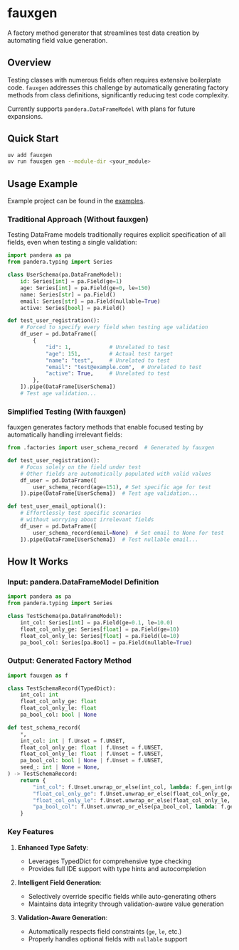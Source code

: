 # fauxgen

A factory method generator that streamlines test data creation by automating field value generation.

## Overview

Testing classes with numerous fields often requires extensive boilerplate code. `fauxgen` addresses this challenge by automatically generating factory methods from class definitions, significantly reducing test code complexity.

Currently supports `pandera.DataFrameModel` with plans for future expansions.

## Quick Start

```bash
uv add fauxgen
uv run fauxgen gen --module-dir <your_module>
```

## Usage Example

Example project can be found in the [examples](./examples/).

### Traditional Approach (Without fauxgen)

Testing DataFrame models traditionally requires explicit specification of all fields, even when testing a single validation:

```python
import pandera as pa
from pandera.typing import Series

class UserSchema(pa.DataFrameModel):
    id: Series[int] = pa.Field(ge=1)
    age: Series[int] = pa.Field(ge=0, le=150)
    name: Series[str] = pa.Field()
    email: Series[str] = pa.Field(nullable=True)
    active: Series[bool] = pa.Field()

def test_user_registration():
    # Forced to specify every field when testing age validation
    df_user = pd.DataFrame([
        {
            "id": 1,            # Unrelated to test
            "age": 151,         # Actual test target
            "name": "test",     # Unrelated to test
            "email": "test@example.com",  # Unrelated to test
            "active": True,     # Unrelated to test
        },
    ]).pipe(DataFrame[UserSchema])
    # Test age validation...
```

### Simplified Testing (With fauxgen)

fauxgen generates factory methods that enable focused testing by automatically handling irrelevant fields:

```python
from .factories import user_schema_record  # Generated by fauxgen

def test_user_registration():
    # Focus solely on the field under test
    # Other fields are automatically populated with valid values
    df_user = pd.DataFrame([
        user_schema_record(age=151), # Set specific age for test
    ]).pipe(DataFrame[UserSchema])  # Test age validation...

def test_user_email_optional():
    # Effortlessly test specific scenarios
    # without worrying about irrelevant fields
    df_user = pd.DataFrame([
        user_schema_record(email=None)  # Set email to None for test
    ]).pipe(DataFrame[UserSchema])  # Test nullable email...
```

## How It Works

### Input: pandera.DataFrameModel Definition

```python
import pandera as pa
from pandera.typing import Series

class TestSchema(pa.DataFrameModel):
    int_col: Series[int] = pa.Field(ge=0.1, le=10.0)
    float_col_only_ge: Series[float] = pa.Field(ge=10)
    float_col_only_le: Series[float] = pa.Field(le=10)
    pa_bool_col: Series[pa.Bool] = pa.Field(nullable=True)
```

### Output: Generated Factory Method

```python
import fauxgen as f

class TestSchemaRecord(TypedDict):
    int_col: int
    float_col_only_ge: float
    float_col_only_le: float
    pa_bool_col: bool | None

def test_schema_record(
    *,
    int_col: int | f.Unset = f.UNSET,
    float_col_only_ge: float | f.Unset = f.UNSET,
    float_col_only_le: float | f.Unset = f.UNSET,
    pa_bool_col: bool | None | f.Unset = f.UNSET,
    seed_: int | None = None,
) -> TestSchemaRecord:
    return {
        "int_col": f.Unset.unwrap_or_else(int_col, lambda: f.gen_int(ge=0.1, le=10, seed=seed_)),
        "float_col_only_ge": f.Unset.unwrap_or_else(float_col_only_ge, lambda: f.gen_float(ge=10, le=110, seed=seed_)),
        "float_col_only_le": f.Unset.unwrap_or_else(float_col_only_le, lambda: f.gen_float(ge=-90, le=10, seed=seed_)),
        "pa_bool_col": f.Unset.unwrap_or_else(pa_bool_col, lambda: f.gen_bool(seed=seed_)),
    }
```

### Key Features

1. **Enhanced Type Safety**:

   - Leverages TypedDict for comprehensive type checking
   - Provides full IDE support with type hints and autocompletion

2. **Intelligent Field Generation**:

   - Selectively override specific fields while auto-generating others
   - Maintains data integrity through validation-aware value generation

3. **Validation-Aware Generation**:
   - Automatically respects field constraints (`ge`, `le`, etc.)
   - Properly handles optional fields with `nullable` support
